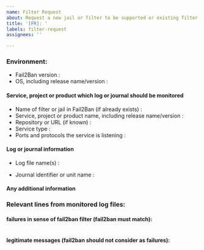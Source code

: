 ```yaml
---
name: Filter Request
about: Request a new jail or filter to be supported or existing filter extended with new failregex.
title: '[FR]: '
labels: filter-request
assignees: ''

---
```


<!--
  - Before requesting, please make sure to search the open and closed issues for any requests in the past.
  - Sometimes failregex have been already requested before but are not implemented yet due to various reasons.
  - If there are no hits for your concerns, please proceed otherwise add a comment to the related issue (also if it is closed).
  - If you want to request a new feature, please use "Feature request" instead.
  - If you have rather some question, please open or join to some discussion.
-->

### Environment:

<!--
  Fill out and check (`[x]`) the boxes which apply.
-->

- Fail2Ban version <!-- including any possible distribution suffixes --> : 
- OS, including release name/version : 

#### Service, project or product which log or journal should be monitored

- Name of filter or jail in Fail2Ban (if already exists) : 
- Service, project or product name, including release name/version : 
- Repository or URL (if known) : 
- Service type : 
- Ports and protocols the service is listening : 

#### Log or journal information
<!-- Delete unrelated group -->

<!-- Log file -->

- Log file name(s) : 

<!-- Systemd journal -->

- Journal identifier or unit name : 

#### Any additional information


### Relevant lines from monitored log files:

#### failures in sense of fail2ban filter (fail2ban must match):
<!-- put your log excerpt between next 2 lines -->
```
```

#### legitimate messages (fail2ban should not consider as failures):
<!-- put your log excerpt between next 2 lines -->
```
```
